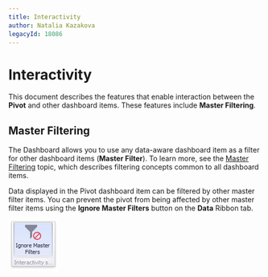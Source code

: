 ```yaml
---
title: Interactivity
author: Natalia Kazakova
legacyId: 18086
---
```

# Interactivity
This document describes the features that enable interaction between the **Pivot** and other dashboard items. These features include **Master Filtering**.

## Master Filtering
The Dashboard allows you to use any data-aware dashboard item as a filter for other dashboard items (**Master Filter**). To learn more, see the [Master Filtering](../../interactivity/master-filtering.md) topic, which describes filtering concepts common to all dashboard items.

Data displayed in the Pivot dashboard item can be filtered by other master filter items. You can prevent the pivot from being affected by other master filter items using the **Ignore Master Filters** button on the **Data** Ribbon tab.

![Pivot_IgnoreMasterFilters_Ribbon](../../../../images/img25865.png)